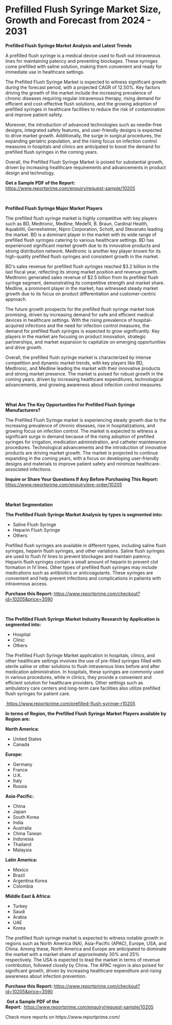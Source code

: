 <p><h1>Prefilled Flush Syringe Market Size, Growth and Forecast from 2024 - 2031</h1></p><p><strong>Prefilled Flush Syringe Market Analysis and Latest Trends</strong></p>
<p><p>A prefilled flush syringe is a medical device used to flush out intravenous lines for maintaining patency and preventing blockages. These syringes come prefilled with saline solution, making them convenient and ready for immediate use in healthcare settings.</p><p>The Prefilled Flush Syringe Market is expected to witness significant growth during the forecast period, with a projected CAGR of 12.50%. Key factors driving the growth of the market include the increasing prevalence of chronic diseases requiring regular intravenous therapy, rising demand for efficient and cost-effective flush solutions, and the growing adoption of prefilled syringes in healthcare facilities to reduce the risk of contamination and improve patient safety.</p><p>Moreover, the introduction of advanced technologies such as needle-free designs, integrated safety features, and user-friendly designs is expected to drive market growth. Additionally, the surge in surgical procedures, the expanding geriatric population, and the rising focus on infection control measures in hospitals and clinics are anticipated to boost the demand for prefilled flush syringes in the coming years.</p><p>Overall, the Prefilled Flush Syringe Market is poised for substantial growth, driven by increasing healthcare requirements and advancements in product design and technology.</p></p>
<p><strong>Get a Sample PDF of the Report:&nbsp;</strong> <a href="https://www.reportprime.com/enquiry/request-sample/10205">https://www.reportprime.com/enquiry/request-sample/10205</a></p>
<p>&nbsp;</p>
<p><strong>Prefilled Flush Syringe Major Market Players</strong></p>
<p><p>The prefilled flush syringe market is highly competitive with key players such as BD, Medtronic, Medline, Medefil, B. Braun, Cardinal Health, Aquabiliti, Gerresheimer, Nipro Corporation, Schott, and Stevanato leading the market. BD is a dominant player in the market with its wide range of prefilled flush syringes catering to various healthcare settings. BD has experienced significant market growth due to its innovative products and strong distribution network. Medtronic is another key player known for its high-quality prefilled flush syringes and consistent growth in the market.</p><p>BD's sales revenue for prefilled flush syringes reached $3.2 billion in the last fiscal year, reflecting its strong market position and revenue growth. Medtronic generated sales revenue of $2.5 billion from its prefilled flush syringe segment, demonstrating its competitive strength and market share. Medline, a prominent player in the market, has witnessed steady market growth due to its focus on product differentiation and customer-centric approach.</p><p>The future growth prospects for the prefilled flush syringe market look promising, driven by increasing demand for safe and efficient medical devices in healthcare settings. With the rising prevalence of hospital-acquired infections and the need for infection control measures, the demand for prefilled flush syringes is expected to grow significantly. Key players in the market are focusing on product innovation, strategic partnerships, and market expansion to capitalize on emerging opportunities and drive growth.</p><p>Overall, the prefilled flush syringe market is characterized by intense competition and dynamic market trends, with key players like BD, Medtronic, and Medline leading the market with their innovative products and strong market presence. The market is poised for robust growth in the coming years, driven by increasing healthcare expenditures, technological advancements, and growing awareness about infection control measures.</p></p>
<p>&nbsp;</p>
<p><strong>What Are The Key Opportunities For Prefilled Flush Syringe Manufacturers?</strong></p>
<p><p>The Prefilled Flush Syringe market is experiencing steady growth due to the increasing prevalence of chronic diseases, rise in hospitalizations, and growing focus on infection control. The market is expected to witness a significant surge in demand because of the rising adoption of prefilled syringes for irrigation, medication administration, and catheter maintenance procedures. Technological advancements and the introduction of innovative products are driving market growth. The market is projected to continue expanding in the coming years, with a focus on developing user-friendly designs and materials to improve patient safety and minimize healthcare-associated infections.</p></p>
<p><strong>Inquire or Share Your Questions If Any Before Purchasing This Report:</strong> <a href="https://www.reportprime.com/enquiry/pre-order/10205">https://www.reportprime.com/enquiry/pre-order/10205</a></p>
<p>&nbsp;</p>
<p><strong>Market Segmentation</strong></p>
<p><strong>The Prefilled Flush Syringe Market Analysis by types is segmented into:</strong></p>
<p><ul><li>Saline Flush Syringe</li><li>Heparin Flush Syringe</li><li>Others</li></ul></p>
<p><p>Prefilled flush syringes are available in different types, including saline flush syringes, heparin flush syringes, and other variations. Saline flush syringes are used to flush IV lines to prevent blockages and maintain patency. Heparin flush syringes contain a small amount of heparin to prevent clot formation in IV lines. Other types of prefilled flush syringes may include medications such as antibiotics or anticoagulants. These syringes are convenient and help prevent infections and complications in patients with intravenous access.</p></p>
<p><strong>Purchase this Report:&nbsp;</strong><a href="https://www.reportprime.com/checkout?id=10205&price=3590">https://www.reportprime.com/checkout?id=10205&price=3590</a></p>
<p>&nbsp;</p>
<p><strong>The Prefilled Flush Syringe Market Industry Research by Application is segmented into:</strong></p>
<p><ul><li>Hospital</li><li>Clinic</li><li>Others</li></ul></p>
<p><p>The Prefilled Flush Syringe Market application in hospitals, clinics, and other healthcare settings involves the use of pre-filled syringes filled with sterile saline or other solutions to flush intravenous lines before and after medication administration. In hospitals, these syringes are commonly used in various procedures, while in clinics, they provide a convenient and efficient solution for healthcare providers. Other settings such as ambulatory care centers and long-term care facilities also utilize prefilled flush syringes for patient care.</p></p>
<p><a href="https://www.reportprime.com/prefilled-flush-syringe-r10205">&nbsp;https://www.reportprime.com/prefilled-flush-syringe-r10205</a></p>
<p><strong>In terms of Region, the Prefilled Flush Syringe Market Players available by Region are:</strong></p>
<p>
    <p> <strong> North America: </strong>
        <ul>
            <li>United States</li>
            <li>Canada</li>
        </ul>
        </p> 
    <p> <strong> Europe: </strong>
        <ul>
            <li>Germany</li>
            <li>France</li>
            <li>U.K.</li>
            <li>Italy</li>
            <li>Russia</li>
        </ul>
        </p> 
    <p> <strong> Asia-Pacific: </strong>
        <ul>
            <li>China</li>
            <li>Japan</li>
            <li>South Korea</li>
            <li>India</li>
            <li>Australia</li>
            <li>China Taiwan</li>
            <li>Indonesia</li>
            <li>Thailand</li>
            <li>Malaysia</li>
        </ul>
        </p> 
    <p> <strong> Latin America: </strong>
        <ul>
            <li>Mexico</li>
            <li>Brazil</li>
            <li>Argentina Korea</li>
            <li>Colombia</li>
        </ul>
        </p> 
    <p> <strong> Middle East & Africa: </strong>
        <ul>
            <li>Turkey</li>
            <li>Saudi</li>
            <li>Arabia</li>
            <li>UAE</li>
            <li>Korea</li>
        </ul>
    </p>
    </p>
<p><p>The prefilled flush syringe market is expected to witness notable growth in regions such as North America (NA), Asia-Pacific (APAC), Europe, USA, and China. Among these, North America and Europe are anticipated to dominate the market with a market share of approximately 30% and 25% respectively. The USA is expected to lead the market in terms of revenue contribution, followed closely by China. The APAC region is also poised for significant growth, driven by increasing healthcare expenditure and rising awareness about infection prevention.</p></p>
<p><strong>Purchase this Report: </strong><a href="https://www.reportprime.com/checkout?id=10205&price=3590">https://www.reportprime.com/checkout?id=10205&price=3590</a></p>
<p>&nbsp;<strong>Get a Sample PDF of the Report:&nbsp;&nbsp;</strong><a href="https://www.reportprime.com/enquiry/request-sample/10205">https://www.reportprime.com/enquiry/request-sample/10205</a></p>
<p><strong></strong></p>
<p>Check more reports on https://www.reportprime.com/</p>